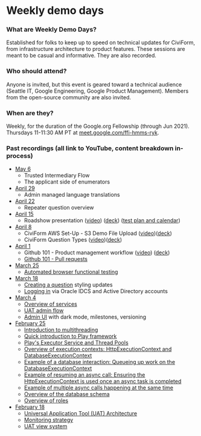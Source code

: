 # Weekly demo days

### What are Weekly Demo Days?

Established for folks to keep up to speed on technical updates for CiviForm, from infrastructure architecture to product features. These sessions are meant to be casual and informative. They are also recorded.

### Who should attend?

Anyone is invited, but this event is geared toward a technical audience (Seattle IT, Google Engineering, Google Product Management). Members from the open-source community are also invited.

### When are they?

Weekly, for the duration of the Google.org Fellowship (through Jun 2021). Thursdays 11-11:30 AM PT at [meet.google.com/ffi-hmms-ryk](https://meet.google.com/ffi-hmms-ryk).

### Past recordings (all link to YouTube, content breakdown in-process)

* [May 6](https://youtu.be/T8o-IbEKevo)
  * Trusted Intermediary Flow
  * The applicant side of enumerators
* [April 29](https://youtu.be/-0A1KTU3G28)
  * Admin managed language translations
* [April 22](https://youtu.be/ZtPshNbw--Q)
  * Repeater question overview
* [April 15](https://youtu.be/f-zrLrBjT9E)
  * Roadshow presentation ([video](https://youtu.be/f-zrLrBjT9E?t=88)) ([deck](https://drive.google.com/file/d/1aOXA2MrnkiIUiGiwZ6QFcmciKMScJcJP/view?usp=sharing)) ([test plan and calendar](https://docs.google.com/document/d/10tboNC3OI9ArC3l-GW-7cninoyeVHRTZqFcA6iyjQbs/edit?resourcekey=0-GrHFt4VvyTMozY-jOMm-Fw#heading=h.fn4t1o4h81r8))
* [April 8](https://youtu.be/6thdtKcsszw)
  * CiviForm AWS Set-Up - S3 Demo File Upload ([video](https://youtu.be/6thdtKcsszw?t=20))([deck](https://teams.microsoft.com/l/file/6B6D820E-9646-43E6-9D29-BA3E6DCE6F4D?tenantId=78e61e45-6beb-4009-8f99-359d8b54f41b\&fileType=pptx\&objectUrl=https%3A%2F%2Fseattlegov.sharepoint.com%2Fsites%2FIAC-EXT%2FAP%2FShared%20Documents%2FProject%203-%20Google.org%2FProject%20docs%2FEngineering%2FFile%20Upload%20demo.pptx\&baseUrl=https%3A%2F%2Fseattlegov.sharepoint.com%2Fsites%2FIAC-EXT%2FAP\&serviceName=customspo\&threadId=19:23610255e0b841ac8464c1ad04dc7639@thread.tacv2\&groupId=5d99ac0b-6a39-41a6-998e-770e4e439e66))
  * CiviForm Question Types ([video](https://youtu.be/6thdtKcsszw?t=530))([deck](https://docs.google.com/presentation/d/1eSGjcwNQsmf6r9W1zfy8w5j3b4ppzEaGXHdK8ca-vY4/edit?resourcekey=0-nYEabceCxNrL71hHEvza0Q#slide=id.p))
* [April 1](https://youtu.be/ooutDHPRjFI)
  * Github 101 - Product management workflow ([video](https://youtu.be/ooutDHPRjFI\&t=26)) ([deck](https://docs.google.com/presentation/d/1MkRQ65lf8HChpipiMqMR3Tl8euW6byZQP0QIh5Jqakg/edit?resourcekey=0-y-EmLEeTXeLlRa9bvJD0HA#slide=id.p))
  * [Github 101 - Pull requests](https://youtu.be/ooutDHPRjFI\&t=866)
* [March 25](https://youtu.be/JDVjjoLKCyg)
  * [Automated browser functional testing](https://youtu.be/JDVjjoLKCyg)
* [March 18](https://youtu.be/fXZj\_0S6onI)
  * [Creating a question](https://www.youtube.com/watch?v=fXZj\_0S6onI\&t=244) styling updates
  * [Logging in](https://www.youtube.com/watch?v=fXZj\_0S6onI\&t=290s) via Oracle IDCS and Active Directory accounts
* [March 4](https://youtu.be/MKY5JfVsJRg)
  * [Overview of services](https://www.youtube.com/watch?v=MKY5JfVsJRg\&t=128s)
  * [UAT admin flow](https://www.youtube.com/watch?v=MKY5JfVsJRg\&t=744s)
  * [Admin UI](https://www.youtube.com/watch?v=MKY5JfVsJRg\&t=1360s) with dark mode, milestones, versioning
* [February 25](https://youtu.be/c7IXc4I94Zc)
  * [Introduction to multithreading](https://youtu.be/c7IXc4I94Zc?t=187)
  * [Quick introduction to Play framework](https://youtu.be/c7IXc4I94Zc?t=284)
  * [Play's Executor Service and Thread Pools](https://youtu.be/c7IXc4I94Zc?t=317)
  * [Overview of execution contexts: HttpExecutionContext and DatabaseExecutionContext](https://youtu.be/c7IXc4I94Zc?t=445)
  * [Example of a database interaction: Queueing up work on the DatabaseExecutionContext](https://youtu.be/c7IXc4I94Zc?t=534)
  * [Example of resuming an async call: Ensuring the HttpExecutionContext is used once an async task is completed](https://youtu.be/c7IXc4I94Zc?t=653)
  * [Example of multiple async calls happening at the same time](https://youtu.be/c7IXc4I94Zc?t=733)
  * [Overview of the database schema](https://youtu.be/c7IXc4I94Zc?t=925)
  * [Overview of roles](https://youtu.be/c7IXc4I94Zc?t=1100)
* [February 18](https://youtu.be/s8ls93Omx4w)
  * [Universal Application Tool (UAT) Architecture](https://youtu.be/s8ls93Omx4w?t=516)
  * [Monitoring strategy](https://youtu.be/s8ls93Omx4w?t=807)
  * [UAT view system](https://youtu.be/s8ls93Omx4w?t=1103)
